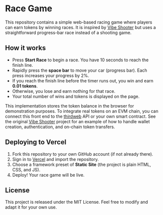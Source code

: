 # Race Game

This repository contains a simple web-based racing game where players can earn tokens by winning races. It is inspired by [Vibe Shooter](https://vibeshooter.thirdweb.com/) but uses a straightforward progress-bar race instead of a shooting game.

## How it works

- Press **Start Race** to begin a race. You have 10 seconds to reach the finish line.
- Rapidly press the **space bar** to move your car (progress bar). Each press increases your progress by 2%.
- If you reach the finish line before the timer runs out, you win and earn **0.01 tokens**.
- Otherwise, you lose and earn nothing for that race.
- Your total number of wins and tokens is displayed on the page.

This implementation stores the token balance in the browser for demonstration purposes. To integrate real tokens on an EVM chain, you can connect this front end to the [thirdweb](https://thirdweb.com/) API or your own smart contract. See the original [Vibe Shooter](https://github.com/thirdweb-example/vibe-shooter) project for an example of how to handle wallet creation, authentication, and on-chain token transfers.

## Deploying to Vercel

1. Fork this repository to your own GitHub account (if not already there).
2. Sign in to [Vercel](https://vercel.com/) and import the repository.
3. Choose a framework preset of **Static Site** (the project is plain HTML, CSS, and JS).
4. Deploy! Your race game will be live.

## License

This project is released under the MIT License. Feel free to modify and adapt it for your own use.
